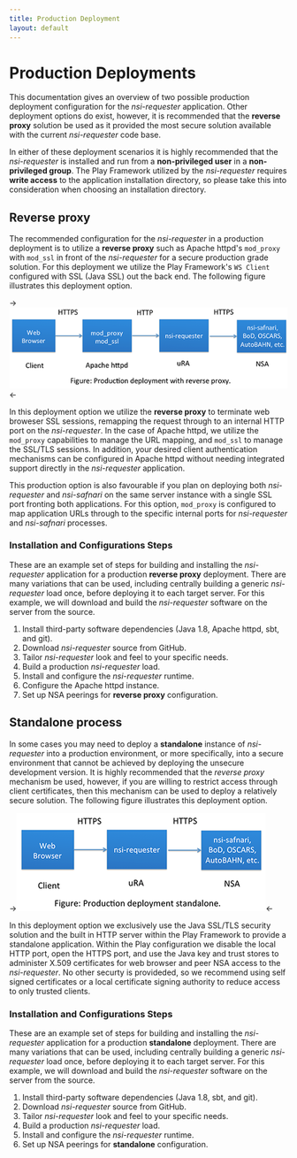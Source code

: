 ```yaml
---
title: Production Deployment
layout: default
---
```


# Production Deployments
This documentation gives an overview of two possible production deployment configuration for the *nsi-requester* application.  Other deployment options do exist, however, it is recommended that the **reverse proxy** solution be used as it provided the most secure solution available with the current *nsi-requester* code base.

In either of these deployment scenarios it is highly recommended that the *nsi-requester* is installed and run from a **non-privileged user** in a **non-privileged group**.  The Play Framework utilized by the *nsi-requester* requires **write access** to the application installation directory, so please take this into consideration when choosing an installation directory.

## Reverse proxy
The recommended configuration for the *nsi-requester* in a production deployment is to utilize a **reverse proxy** such as Apache httpd's `mod_proxy` with `mod_ssl` in front of the *nsi-requester* for a secure production grade solution.  For this deployment we utilize the Play Framework's `WS Client` configured with SSL (Java SSL) out the back end.  The following figure illustrates this deployment option.

->![Production deployment with reverse proxy](diagrams/deployment-reverse-proxy.png)<-

In this deployment option we utilize the **reverse proxy** to terminate web broweser SSL sessions, remapping the request through to an internal HTTP port on the *nsi-requester*.  In the case of Apache httpd, we utilize the `mod_proxy` capabilities to manage the URL mapping, and `mod_ssl` to manage the SSL/TLS sessions.  In addition, your desired client authentication mechanisms can be configured in Apache httpd without needing integrated support directly in the *nsi-requester* application.

This production option is also favourable if you plan on deploying both *nsi-requester* and *nsi-safnari* on the same server instance with a single SSL port fronting both applications. For this option, `mod_proxy` is configured to map application URLs through to the specific internal ports for *nsi-requester* and *nsi-safnari* processes.

### Installation and Configurations Steps
These are an example set of steps for building and installing the *nsi-requester* application for a production **reverse proxy** deployment.  There are many variations that can be used, including centrally building a generic *nsi-requester* load once, before deploying it to each target server.  For this example, we will download and build the *nsi-requester* software on the server from the source.

1. Install third-party software dependencies (Java 1.8, Apache httpd, sbt, and git).
2. Download *nsi-requester* source from GitHub.
3. Tailor *nsi-requester* look and feel to your specific needs.
4. Build a production *nsi-requester* load.
5. Install and configure the *nsi-requester* runtime.
6. Configure the Apache httpd instance.
7. Set up NSA peerings for **reverse proxy** configuration.

## Standalone process
In some cases you may need to deploy a **standalone** instance of *nsi-requester* into a production environment, or more specifically, into a secure environment that cannot be achieved by deploying the unsecure development version.  It is highly recommended that the *reverse proxy* mechanism be used, however, if you are willing to restrict  access through client certificates, then this mechanism can be used to deploy a relatively secure solution.  The following figure illustrates this deployment option.

->![Production deployment standalone](diagrams/deployment-standalone.png)<-

In this deployment option we exclusively use the Java SSL/TLS security solution and the built in HTTP server within the Play Framework to provide a standalone application.  Within the Play configuration we disable the local HTTP port, open the HTTPS port, and use the Java key and trust stores to administer X.509 certificates for web browser and peer NSA access to the *nsi-requester*.  No other securty is provideded, so we recommend using self signed certificates or a local certificate signing authority to reduce access to only trusted clients.

### Installation and Configurations Steps
These are an example set of steps for building and installing the *nsi-requester* application for a production **standalone** deployment.  There are many variations that can be used, including centrally building a generic *nsi-requester* load once, before deploying it to each target server.  For this example, we will download and build the *nsi-requester* software on the server from the source.

1. Install third-party software dependencies (Java 1.8, sbt, and git).
2. Download *nsi-requester* source from GitHub.
3. Tailor *nsi-requester* look and feel to your specific needs.
4. Build a production *nsi-requester* load.
5. Install and configure the *nsi-requester* runtime.
7. Set up NSA peerings for **standalone** configuration.



